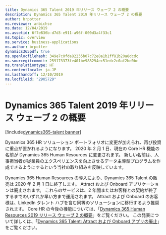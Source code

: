 ```yaml
---
title: Dynamics 365 Talent 2019 年リリース ウェーブ 2 の概要
description: Dynamics 365 Talent 2019 年リリース ウェーブ 2 の概要
author: brpotter
ms.reviewer: anbichse
ms.date: 12/04/2019
ms.assetid: 6f7e836b-d7d3-e911-a96f-000d3a4f33c1
ms.topic: overview
ms.service: business-applications
ms.author: brpotter
dynamics365pdf: true
ms.openlocfilehash: 349e7c0fda82235b07c72e8a1b1ff81b20a8dcdc
ms.sourcegitcommit: 259173373fe401be988294ec51edc2c0af2bd0bc
ms.translationtype: HT
ms.contentlocale: ja-JP
ms.lasthandoff: 12/10/2019
ms.locfileid: "2905729"
---
```

# <a name="overview-of-dynamics-365-talent-2019-release-wave-2"></a>Dynamics 365 Talent 2019 年リリース ウェーブ 2 の概要
[!include[dynamics365-talent banner](../includes/dynamics365-talent.md)]

<!--overview start-->
Dynamics 365 HR ソリューション ポートフォリオに変更が加えられ、再び投資に重点が置かれるようになります。 2020 年 2 月 1 日、現在の Core HR 機能の名前が Dynamics 365 Human Resources に変更されます。 新しい名前は、人事担当者が従業員のエクスペリエンスを向上させるデータ主導型プログラムを作成できるようにするという当社の取り組みを反映しています。 

Dynamics 365 Human Resources の導入により、Dynamics 365 Talent の販売は 2020 年 2 月 1 日に終了します。 Attract および Onboard アプリケーションは廃止されます。 これらのサービスは、2 年間またはお客様との契約が終了するまでのいずれか早い方まで運用されます。 Attract および Onboard のお客様は、LinkedIn タレント ハブを含む同等のソリューションに移行するよう推奨されます。 Core HR の今後の機能については、「[Dynamics 365 Human Resources 2019 リリース ウェーブ 2 の概要](https://docs.microsoft.com/dynamics365-release-plan/2019wave2/dynamics365-human-resources/)」をご覧ください。 この発表について詳しくは、「[Dynamics 365 Talent: Attract および Onboard アプリの廃止](https://community.dynamics.com/365/talent/b/dynamics365fortalent/posts/retiring-dynamics-365-talent-attract-and-onboard-apps)」をご覧ください。
